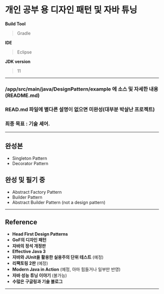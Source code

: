 # 개인 공부 용 디자인 패턴 및 자바 튜닝

  **Build Tool**
  > Gradle  

  **IDE**
  > Eclipse

  **JDK version**
  > 11 
---------------------------
 ### **/app/src/main/java/DesignPattern/example 에 소스 및 자세한 내용(README.md)**
 ### **READ.md 파일에 별다른 설명이 없으면 미완성(대부분 박살난 프로젝트)**
 ### **최종 목표 : 기술 셰어.**
--------------------------
## 완성본

- Singleton Pattern  
- Decorator Pattern

## 완성 및 필기 중
- Abstract Factory Pattern
- Builder Pattern
- Abstract Builder Pattern (not a design pattern)

--------------------------
## **Reference**
 - **Head First Design Patterns**
 - **GoF의 디자인 패턴**
 - **자바의 정석 개정판**
 - **Effective Java 3**
 - **자바와 JUnit을 활용한 실용주의 단위 테스트** (예정)
 - **리팩토링 2판** (예정)
 - **Modern Java in Action** (예정, 아마 힘들거나 일부만 반영)
 - **자바 성능 튜닝 이야기** (불가능)
 - **수많은 구글링과 기술 블로그**
 ----------------------------



